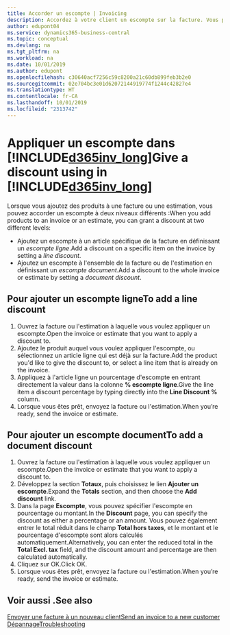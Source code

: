 ```yaml
---
title: Accorder un escompte | Invoicing
description: Accordez à votre client un escompte sur la facture. Vous pouvez accorder un escompte à l'ensemble du document ou à des lignes spécifiques.
author: edupont04
ms.service: dynamics365-business-central
ms.topic: conceptual
ms.devlang: na
ms.tgt_pltfrm: na
ms.workload: na
ms.date: 10/01/2019
ms.author: edupont
ms.openlocfilehash: c30640acf7256c59c8200a21c60db899feb3b2e0
ms.sourcegitcommit: 02e704bc3e01d62072144919774f1244c42827e4
ms.translationtype: HT
ms.contentlocale: fr-CA
ms.lasthandoff: 10/01/2019
ms.locfileid: "2313742"
---
```

# <a name="give-a-discount-using-in-included365inv_longincludesd365inv_longmd"></a><span data-ttu-id="e41e5-104">Appliquer un escompte dans [!INCLUDE[d365inv_long](includes/d365inv_long.md)]</span><span class="sxs-lookup"><span data-stu-id="e41e5-104">Give a discount using in [!INCLUDE[d365inv_long](includes/d365inv_long.md)]</span></span>

<span data-ttu-id="e41e5-105">Lorsque vous ajoutez des produits à une facture ou une estimation, vous pouvez accorder un escompte à deux niveaux différents :</span><span class="sxs-lookup"><span data-stu-id="e41e5-105">When you add products to an invoice or an estimate, you can grant a discount at two different levels:</span></span>  

- <span data-ttu-id="e41e5-106">Ajoutez un escompte à un article spécifique de la facture en définissant un *escompte ligne*.</span><span class="sxs-lookup"><span data-stu-id="e41e5-106">Add a discount on a specific item on the invoice by setting a *line discount*.</span></span>
- <span data-ttu-id="e41e5-107">Ajoutez un escompte à l'ensemble de la facture ou de l'estimation en définissant un *escompte document*.</span><span class="sxs-lookup"><span data-stu-id="e41e5-107">Add a discount to the whole invoice or estimate by setting a *document discount*.</span></span>

## <a name="to-add-a-line-discount"></a><span data-ttu-id="e41e5-108">Pour ajouter un escompte ligne</span><span class="sxs-lookup"><span data-stu-id="e41e5-108">To add a line discount</span></span>

1. <span data-ttu-id="e41e5-109">Ouvrez la facture ou l'estimation à laquelle vous voulez appliquer un escompte.</span><span class="sxs-lookup"><span data-stu-id="e41e5-109">Open the invoice or estimate that you want to apply a discount to.</span></span>  
2. <span data-ttu-id="e41e5-110">Ajoutez le produit auquel vous voulez appliquer l'escompte, ou sélectionnez un article ligne qui est déjà sur la facture.</span><span class="sxs-lookup"><span data-stu-id="e41e5-110">Add the product you'd like to give the discount to, or select a line item that is already on the invoice.</span></span>  
3. <span data-ttu-id="e41e5-111">Appliquez à l'article ligne un pourcentage d'escompte en entrant directement la valeur dans la colonne **% escompte ligne**.</span><span class="sxs-lookup"><span data-stu-id="e41e5-111">Give the line item a discount percentage by typing directly into the **Line Discount %** column.</span></span>  
4. <span data-ttu-id="e41e5-112">Lorsque vous êtes prêt, envoyez la facture ou l'estimation.</span><span class="sxs-lookup"><span data-stu-id="e41e5-112">When you’re ready, send the invoice or estimate.</span></span>  

## <a name="to-add-a-document-discount"></a><span data-ttu-id="e41e5-113">Pour ajouter un escompte document</span><span class="sxs-lookup"><span data-stu-id="e41e5-113">To add a document discount</span></span>

1. <span data-ttu-id="e41e5-114">Ouvrez la facture ou l'estimation à laquelle vous voulez appliquer un escompte.</span><span class="sxs-lookup"><span data-stu-id="e41e5-114">Open the invoice or estimate that you want to apply a discount to.</span></span>  
2. <span data-ttu-id="e41e5-115">Développez la section **Totaux**, puis choisissez le lien **Ajouter un escompte**.</span><span class="sxs-lookup"><span data-stu-id="e41e5-115">Expand the **Totals** section, and then choose the **Add discount** link.</span></span>  
3. <span data-ttu-id="e41e5-116">Dans la page **Escompte**, vous pouvez spécifier l'escompte en pourcentage ou montant.</span><span class="sxs-lookup"><span data-stu-id="e41e5-116">In the **Discount** page, you can specify the discount as either a percentage or an amount.</span></span> <span data-ttu-id="e41e5-117">Vous pouvez également entrer le total réduit dans le champ **Total hors taxes**, et le montant et le pourcentage d'escompte sont alors calculés automatiquement.</span><span class="sxs-lookup"><span data-stu-id="e41e5-117">Alternatively, you can enter the reduced total in the **Total Excl. tax** field, and the discount amount and percentage are then calculated automatically.</span></span>  
4. <span data-ttu-id="e41e5-118">Cliquez sur OK.</span><span class="sxs-lookup"><span data-stu-id="e41e5-118">Click OK.</span></span>  
5. <span data-ttu-id="e41e5-119">Lorsque vous êtes prêt, envoyez la facture ou l'estimation.</span><span class="sxs-lookup"><span data-stu-id="e41e5-119">When you’re ready, send the invoice or estimate.</span></span>  

## <a name="see-also"></a><span data-ttu-id="e41e5-120">Voir aussi .</span><span class="sxs-lookup"><span data-stu-id="e41e5-120">See also</span></span>

[<span data-ttu-id="e41e5-121">Envoyer une facture à un nouveau client</span><span class="sxs-lookup"><span data-stu-id="e41e5-121">Send an invoice to a new customer</span></span>](send-invoice.md)  
[<span data-ttu-id="e41e5-122">Dépannage</span><span class="sxs-lookup"><span data-stu-id="e41e5-122">Troubleshooting</span></span>](about-troubleshooting.md)  
